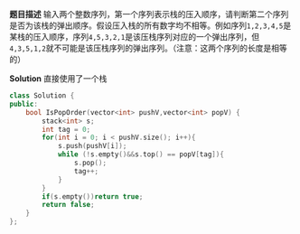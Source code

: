 **题目描述**
输入两个整数序列，第一个序列表示栈的压入顺序，请判断第二个序列是否为该栈的弹出顺序。假设压入栈的所有数字均不相等。例如序列`1,2,3,4,5`是某栈的压入顺序，序列`4,5,3,2,1`是该压栈序列对应的一个弹出序列，但`4,3,5,1,2`就不可能是该压栈序列的弹出序列。（注意：这两个序列的长度是相等的）

**Solution**
直接使用了一个栈
```c++
class Solution {
public:
    bool IsPopOrder(vector<int> pushV,vector<int> popV) {
        stack<int> s;
        int tag = 0;
        for(int i = 0; i < pushV.size(); i++){
            s.push(pushV[i]);
			while (!s.empty()&&s.top() == popV[tag]){
                s.pop();
                tag++;
            }
        }
        if(s.empty())return true;
        return false;
    }
};
```
